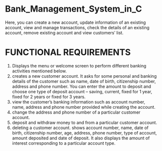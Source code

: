 # Bank_Management_System_in_C 

Here, you can create a new account, update information of an existing account,
view and manage transactions, check the details of an existing account, remove existing account and view customers’ list.

# FUNCTIONAL REQUIREMENTS 

1. Displays the menu or welcome screen to perform different banking activities mentioned below.
2.	creates a new customer account. It asks for some personal and banking details of the customer such as name, 
    date of birth, citizenship number, address and phone number. You can enter the amount to deposit and choose 
    one type of deposit account – saving, current, 
    fixed for 1 year, fixed for 2 years or fixed for 3 years. 
3.	view the customer’s banking information such as account number, name, address and phone number provided while creating the account.
4.	change the address and phone number of a particular customer account.
5.	deposit and withdraw money to and from a particular customer account.
6.	deleting a customer account. shows account number, name, date of birth, citizenship number, age, address, phone number, type of account, 
    amount deposited and date of deposit. It also displays the amount of interest corresponding to a particular account type.




